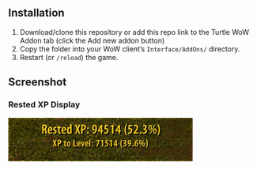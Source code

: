 ## Installation

1. Download/clone this repository or add this repo link to the Turtle WoW Addon tab (click the Add new addon button)
2. Copy the folder into your WoW client’s `Interface/AddOns/` directory.
3. Restart (or `/reload`) the game.

## Screenshot

### Rested XP Display
![Rested XP Display](./docs/screenshots/rested-xp-display.jpg)
